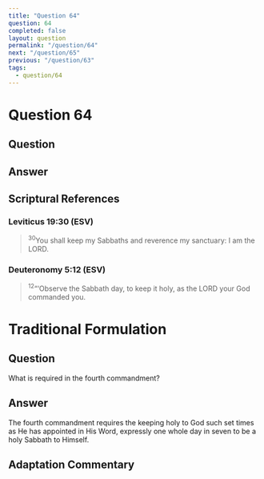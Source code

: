```yaml
---
title: "Question 64"
question: 64
completed: false
layout: question
permalink: "/question/64"
next: "/question/65"
previous: "/question/63"
tags:
  - question/64
---
```

# Question 64

## Question


## Answer


## Scriptural References
### Leviticus 19:30 (ESV)
> <sup>30</sup>You shall keep my Sabbaths and reverence my sanctuary: I am the LORD.

### Deuteronomy 5:12 (ESV)
> <sup>12</sup>“‘Observe the Sabbath day, to keep it holy, as the LORD your God commanded you.

# Traditional Formulation
## Question
What is required in the fourth commandment?

## Answer
The fourth commandment requires the keeping holy to God such set times as He has appointed in His Word, expressly one whole day in seven to be a holy Sabbath to Himself.

## Adaptation Commentary
